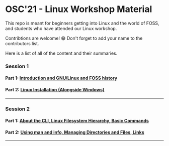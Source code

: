 # OSC'21 - Linux Workshop Material 

This repo is meant for beginners getting into Linux and the world of FOSS, and students who have attended our Linux workshop. 

Contribtions are welcome! 😁 Don't forget to add your name to the contributors list.


Here is a list of all of the content and their summaries.


### Session 1

#### Part 1: [Introduction and GNU/Linux and FOSS history](Session-1/Part-1)

#### Part 2: [Linux Installation (Alongside Windows)](Session-1/Part-2)
_________________

### Session 2

#### Part 1: [About the CLI, Linux Filesystem Hierarchy, Basic Commands](Session-2/Part-1)

#### Part 2: [Using man and info, Managing Directories and Files, Links](Session-2/Part-1)
_________________
